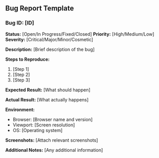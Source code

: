## Bug Report Template

### Bug ID: [ID]
**Status:** [Open/In Progress/Fixed/Closed]
**Priority:** [High/Medium/Low]
**Severity:** [Critical/Major/Minor/Cosmetic]

**Description:**
[Brief description of the bug]

**Steps to Reproduce:**
1. [Step 1]
2. [Step 2]
3. [Step 3]

**Expected Result:**
[What should happen]

**Actual Result:**
[What actually happens]

**Environment:**
- Browser: [Browser name and version]
- Viewport: [Screen resolution]
- OS: [Operating system]

**Screenshots:**
[Attach relevant screenshots]

**Additional Notes:**
[Any additional information]